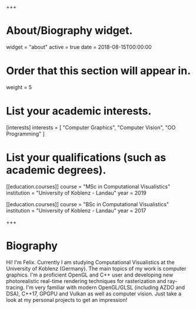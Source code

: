 +++
# About/Biography widget.
widget = "about"
active = true
date = 2018-08-15T00:00:00

# Order that this section will appear in.
weight = 5

# List your academic interests.
[interests]
  interests = [
    "Computer Graphics",
    "Computer Vision",
    "OO Programming"
  ]

# List your qualifications (such as academic degrees).
[[education.courses]]
  course = "MSc in Computational Visualistics"
  institution = "University of Koblenz - Landau"
  year = 2019

[[education.courses]]
  course = "BSc in Computational Visualistics"
  institution = "University of Koblenz - Landau"
  year = 2017
 
+++

# Biography

Hi! I'm Felix. Currently I am studying Computational Visualistics at the University of Koblenz (Germany). The main topics of my work is computer graphics. I'm a proficient OpenGL and C++ user and developing new photorealistic real-time rendering techniques for rasterization and ray-tracing. I'm very familiar with modern OpenGL/GLSL (including AZDO and DSA), C++17, GPGPU and Vulkan as well as computer vision. Just take a look at my personal projects to get an impression!
